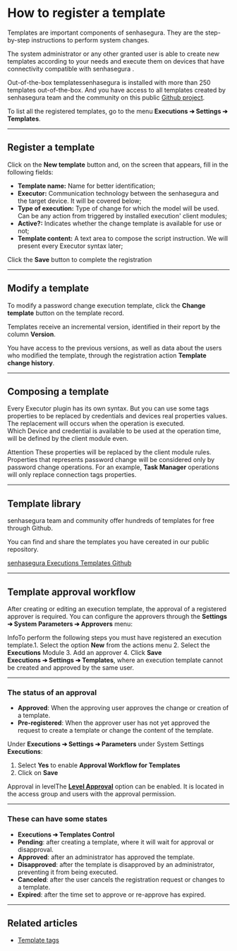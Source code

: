 # How to register a template
Templates are important components of senhasegura. They are the step\-by\-step instructions to perform system changes.

The system administrator or any other granted user is able to create new templates according to your needs and execute them on devices that have connectivity compatible with senhasegura .

Out\-of\-the\-box templatessenhasegura is installed with more than 250 templates out\-of\-the\-box. And you have access to all templates created by senhasegura team and the community on this public [Github project](https://github.com/senhasegura/execution-templates).

To list all the registered templates, go to the menu **Executions ➔ Settings ➔ Templates**.



---

## Register a template

Click on the **New template** button and, on the screen that appears, fill in the following fields:

* **Template name:** Name for better identification;
* **Executor:** Communication technology between the senhasegura and the target device. It will be covered below;
* **Type of execution:** Type of change for which the model will be used. Can be any action from triggered by installed execution' client modules;
* **Active?:** Indicates whether the change template is available for use or not;
* **Template content:** A text area to compose the script instruction. We will present every Executor syntax later;

Click the **Save** button to complete the registration



---

## Modify a template

To modify a password change execution template, click the **Change template** button on the template record.

Templates receive an incremental version, identified in their report by the column **Version**.

You have access to the previous versions, as well as data about the users who modified the template, through the registration action **Template change history**.



---

## Composing a template

Every Executor plugin has its own syntax. But you can use some tags properties to be replaced by credentials and devices real properties values. The replacement will occurs when the operation is executed.  
Which Device and credential is available to be used at the operation time, will be defined by the client module even.

Attention These properties will be replaced by the client module rules. Properties that represents password change will be considered only by password change operations. For an example, **Task Manager** operations will only replace connection tags properties.



---

## Template library

senhasegura team and community offer hundreds of templates for free through Github.

You can find and share the templates you have cereated in our public repository.

[senhasegura Executions Templates Github](https://github.com/senhasegura/execution-templates)



---

## Template approval workflow

After creating or editing an execution template, the approval of a registered approver is required. You can configure the approvers through the **Settings ➔ System Parameters ➔ Approvers** menu:

InfoTo perform the following steps you must have registered an execution template.1. Select the option **New** from the actions menu
2. Select the **Executions** Module
3. Add an approver
4. Click **Save**  
**Executions ➔ Settings ➔ Templates**, where an execution template cannot be created and approved by the same user.



---

### The status of an approval

* **Approved**: When the approving user approves the change or creation of a template.
* **Pre\-registered**: When the approver user has not yet approved the request to create a template or change the content of the template.

Under **Executions ➔ Settings ➔ Parameters** under System Settings **Executions**:

1. Select **Yes** to enable **Approval Workflow for Templates**
2. Click on **Save**

Approval in levelThe [**Level Approval**](/v3-32/docs/pam-group-users-and-approvers) option can be enabled. It is located in the access group and users with the approval permission.



---

### These can have some states

* **Executions ➔ Templates Control**
* **Pending**: after creating a template, where it will wait for approval or disapproval.
* **Approved**: after an administrator has approved the template.
* **Disapproved**: after the template is disapproved by an administrator, preventing it from being executed.
* **Canceled**: after the user cancels the registration request or changes to a template.
* **Expired**: after the time set to approve or re\-approve has expired.



---

## Related articles

* [Template tags](https://docs.senhasegura.io/v3-32/docs/execution-template-tags)
